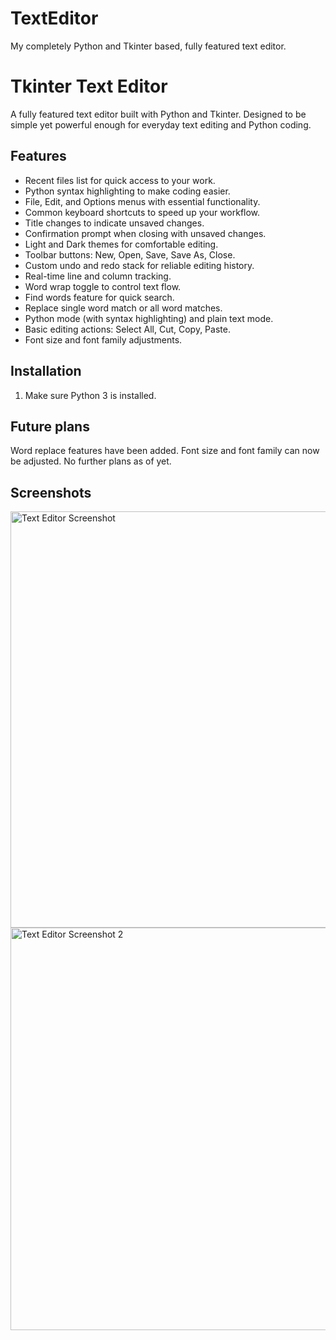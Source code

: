 # TextEditor
My completely Python and Tkinter based, fully featured text editor.

# Tkinter Text Editor

A fully featured text editor built with Python and Tkinter. Designed to be simple yet powerful enough for everyday text editing and Python coding.

## Features

- Recent files list for quick access to your work.
- Python syntax highlighting to make coding easier.
- File, Edit, and Options menus with essential functionality.
- Common keyboard shortcuts to speed up your workflow.
- Title changes to indicate unsaved changes.
- Confirmation prompt when closing with unsaved changes.
- Light and Dark themes for comfortable editing.
- Toolbar buttons: New, Open, Save, Save As, Close.
- Custom undo and redo stack for reliable editing history.
- Real-time line and column tracking.
- Word wrap toggle to control text flow.
- Find words feature for quick search.
- Replace single word match or all word matches.
- Python mode (with syntax highlighting) and plain text mode.
- Basic editing actions: Select All, Cut, Copy, Paste.
- Font size and font family adjustments.

## Installation

1. Make sure Python 3 is installed.


## Future plans

Word replace features have been added. 
Font size and font family can now be adjusted.
No further plans as of yet.

## Screenshots

<img width="788" height="666" alt="Text Editor Screenshot" src="https://github.com/user-attachments/assets/e3cd3796-80f3-4418-bf28-ca2409d73900" />


<img width="1129" height="644" alt="Text Editor Screenshot 2" src="https://github.com/user-attachments/assets/31edcdd8-351f-4102-8691-970ee2c83bca" />



